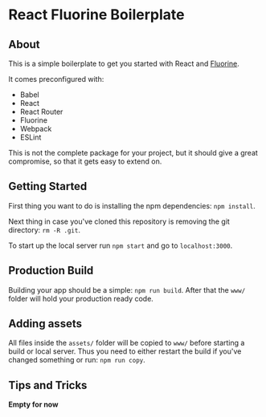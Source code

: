# React Fluorine Boilerplate

## About

This is a simple boilerplate to get you started with React and [Fluorine](https://fluorinejs.org/).

It comes preconfigured with:

- Babel
- React
- React Router
- Fluorine
- Webpack
- ESLint

This is not the complete package for your project, but it should give a great compromise, so that
it gets easy to extend on.

## Getting Started

First thing you want to do is installing the npm dependencies: `npm install`.

Next thing in case you've cloned this repository is removing the git directory: `rm -R .git`.

To start up the local server run `npm start` and go to `localhost:3000`.

## Production Build

Building your app should be a simple: `npm run build`.
After that the `www/` folder will hold your production ready code.

## Adding assets

All files inside the `assets/` folder will be copied to `www/` before starting a build or local server.
Thus you need to either restart the build if you've changed something or run: `npm run copy`.

## Tips and Tricks

**Empty for now**

